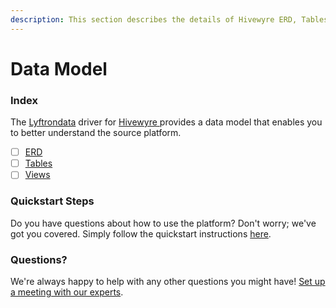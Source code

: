 ```yaml
---
description: This section describes the details of Hivewyre ERD, Tables, and Views.
---
```


# Data Model

### Index

The  [Lyftrondata](https://www.lyftrondata.com/) driver for [Hivewyre](https://www.lyftrondata.com/integration/hivewyre/)[ ](https://www.lyftrondata.com/integration/hivewyre/)provides a data model that enables you to better understand the source platform.

* [ ] [ERD](../../../marketing-analytics/hivewyre/data-model/erd.md)
* [ ] [Tables](../../../marketing-analytics/hivewyre/data-model/tables.md)
* [ ] [Views](../../../marketing-analytics/hivewyre/data-model/views.md)

### Quickstart Steps

Do you have questions about how to use the platform? Don't worry; we've got you covered. Simply follow the quickstart instructions [here](../../../../quickstart-steps.md).

### Questions? <a href="#questions" id="questions"></a>

We're always happy to help with any other questions you might have! [Set up a meeting with our experts](https://www.lyftrondata.com/book-a-meeting/).

